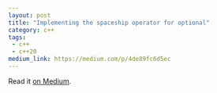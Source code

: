 ```yaml
---
layout: post
title: "Implementing the spaceship operator for optional"
category: c++
tags:
 - c++
 - c++20
medium_link: https://medium.com/p/4de89fc6d5ec
---
```


Read it [on Medium](https://medium.com/p/4de89fc6d5ec?source=brevzin.github.io).
